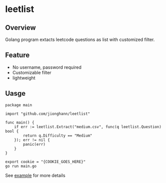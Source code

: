 # leetlist

## Overview
Golang program extacts leetcode questions as list with customized filter.

## Feature
* No username, password required
* Customizable filter
* lightweight

## Uasge

```
package main

import "github.com/jionghann/leetlist"

func main() {
	if err := leetlist.Extract("medium.csv", func(q leetlist.Question) bool {
		return q.Difficulty == "Medium"
	}); err != nil {
		panic(err)
	}
}
```

```
export cookie = "{COOKIE_GOES_HERE}"
go run main.go
```

See [example](./example) for more details
